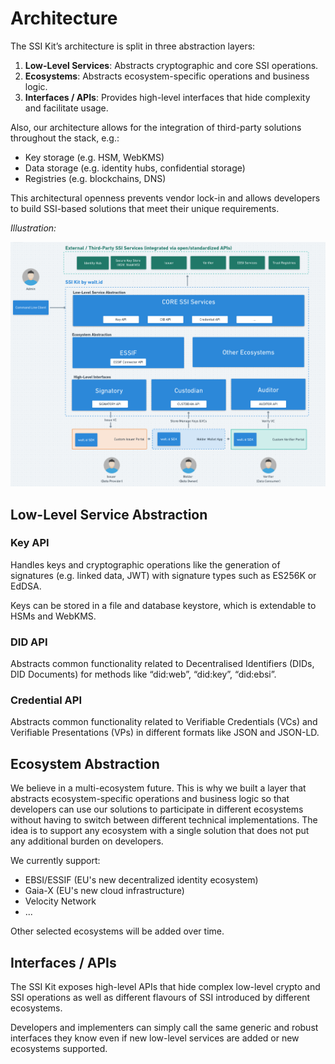 # Architecture

The SSI Kit’s architecture is split in three abstraction layers:

1. **Low-Level Services**: Abstracts cryptographic and core SSI operations.
2. **Ecosystems**: Abstracts ecosystem-specific operations and business logic.
3. **Interfaces / APIs**: Provides high-level interfaces that hide complexity and facilitate usage.

Also, our architecture allows for the integration of third-party solutions throughout the stack, e.g.:

* Key storage (e.g. HSM, WebKMS)
* Data storage (e.g. identity hubs, confidential storage)
* Registries (e.g. blockchains, DNS)

This architectural openness prevents vendor lock-in and allows developers to build SSI-based solutions that meet their unique requirements.

_Illustration:_

![The blue boxes symbolise our products and their interfaces. The green boxes symbolise third party solutions that can be integrated via open APIs to avoid rip-and-replace and extend functionality to meet diverse customer requirements.](../../what-is-ssikit/ssi-kit/Architecture-SSIKit-by-waltid.png)

## Low-Level Service Abstraction

### Key API

Handles keys and cryptographic operations like the generation of signatures (e.g. linked data, JWT) with signature types such as ES256K or EdDSA.

Keys can be stored in a file and database keystore, which is extendable to HSMs and WebKMS.

### DID API

Abstracts common functionality related to Decentralised Identifiers (DIDs, DID Documents) for methods like “did:web”, “did:key”, “did:ebsi”.

### Credential API

Abstracts common functionality related to Verifiable Credentials (VCs) and Verifiable Presentations (VPs) in different formats like JSON and JSON-LD.

## Ecosystem Abstraction

We believe in a multi-ecosystem future. This is why we built a layer that abstracts ecosystem-specific operations and business logic so that developers can use our solutions to participate in different ecosystems without having to switch between different technical implementations. The idea is to support any ecosystem with a single solution that does not put any additional burden on developers.

We currently support:

* EBSI/ESSIF (EU's new decentralized identity ecosystem)
* Gaia-X (EU's new cloud infrastructure)
* Velocity Network
* ...

Other selected ecosystems will be added over time.

## Interfaces / APIs

The SSI Kit exposes high-level APIs that hide complex low-level crypto and SSI operations as well as different flavours of SSI introduced by different ecosystems.

Developers and implementers can simply call the same generic and robust interfaces they know even if new low-level services are added or new ecosystems supported.
